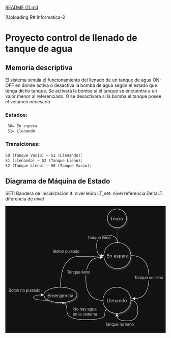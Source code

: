 [README (1).md](https://github.com/user-attachments/files/17081497/README.1.md)

[Uploading R# Informatica-2
# Proyecto control de llenado de tanque de agua
## Memoria descriptiva
El sistema simula el funcionamiento del llenado de un tanque de agua ON-OFF en donde activa o desactiva la 
bomba de agua según el estado que tenga dicho tanque. Se activará la bomba si el tanque se encuentra a un 
valor menor al referenciado. O se desactivará si la bomba el tanque posee el volumen necesario
### Estados:
     S0= En espera
     S1= Llenando

### Transiciones:
    S0 (Tanque Vacío) → S1 (Llenando):
    S1 (Llenando) → S2 (Tanque Lleno):
    S2 (Tanque Lleno) → S0 (Tanque Vacío):
    
## Diagrama de Máquina de Estado

SET: Bandera de inicialización
lt: nivel leído
LT_set: nivel referencia 
DeltaLT: diferencia de nivel 

![App Screenshot](https://github.com/lujustiniano/Informatica-2/blob/main/Imagen%20de%20WhatsApp%202024-10-06%20a%20las%2018.37.15_dfac2ea6.jpg?raw=true)
